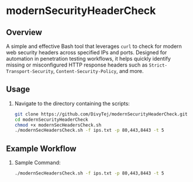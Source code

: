 # modernSecurityHeaderCheck

## Overview

A simple and effective Bash tool that leverages `curl` to check for modern web security headers across specified IPs and ports. Designed for automation in penetration testing workflows, it helps quickly identify missing or misconfigured HTTP response headers such as `Strict-Transport-Security`, `Content-Security-Policy`, and more.


## Usage

1. Navigate to the directory containing the scripts:
   ```bash
   git clone https://github.com/DivyTej/modernSecurityHeaderCheck.git
   cd modernSecurityHeaderCheck
   chmod +x modernSecHeadersCheck.sh
   ./modernSecHeadersCheck.sh -f ips.txt -p 80,443,8443 -t 5
   ```

## Example Workflow

1. Sample Command:
   ```bash
   ./modernSecHeadersCheck.sh -f ips.txt -p 80,443,8443 -t 5

